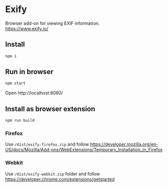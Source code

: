 # Exify

Browser add-on for viewing EXIF information.  
https://www.exify.io/

## Install

```bash
npm i
```

## Run in browser

```bash
npm start
```

Open http://localhost:8080/

## Install as browser extension

```bash
npm run build
```

### Firefox

Use `/dist/exify-firefox.zip` and follow https://developer.mozilla.org/en-US/docs/Mozilla/Add-ons/WebExtensions/Temporary_Installation_in_Firefox

### Webkit

Use `/dist/exify-webkit.zip` folder and follow https://developer.chrome.com/extensions/getstarted
